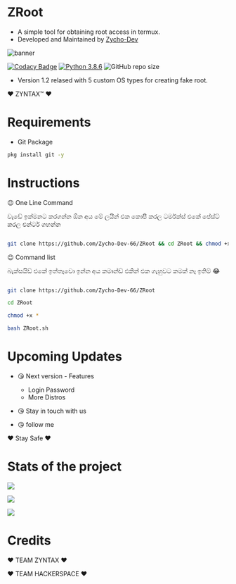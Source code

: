 # ZRoot

- A simple tool for obtaining root access in termux.
- Developed and Maintained by <a href=https://t.me/Zycho_66>Zycho-Dev</a>

![banner](https://telegra.ph/file/dcddc1e84c5631110a4a1.png)

[![Codacy Badge](https://api.codacy.com/project/badge/Grade/f7c51539e67b483bb8d7749acca51d3a)](https://app.codacy.com/gh/Zycho-Dev-66/ZRoot?utm_source=github.com&utm_medium=referral&utm_content=Zycho-Dev-66/ZRoot&utm_campaign=Badge_Grade_Settings)
[![Python 3.8.6](https://img.shields.io/badge/Bash-blue.svg)](https://www.gnu.org/software/bash/)
![GitHub repo size](https://img.shields.io/github/repo-size/Zycho-Dev-66/ZRoot)

- Version 1.2 relased with 5 custom OS types for creating fake root.

:heart: ZYNTAX™ :heart:

# Requirements

- Git Package

```bash
pkg install git -y
```

# Instructions

:wink: One Line Command

වැඩේ ඉක්මනට කරගන්න ඕන අය මේ ලයින් එක කොපි කරල ටර්මක්ස් එකේ පේස්ට් කරල එන්ටර් ගහන්න

```bash

git clone https://github.com/Zycho-Dev-66/ZRoot && cd ZRoot && chmod +x * && bash ZRoot.sh

```

:wink: Command list

බැක්සයිඩ් එකේ ඉත්තෑවො ඉන්න අය කමාන්ඩ් එකින් එක ගැහුවට කමක් නෑ ඉතිම් 😂

```bash

git clone https://github.com/Zycho-Dev-66/ZRoot

cd ZRoot

chmod +x *

bash ZRoot.sh

```
# Upcoming Updates

- 😘 Next version - Features
    -  Login Password
    -  More Distros

- 😘 Stay in touch with us

- 😘 follow me

:heart: Stay Safe :heart:

# Stats of the project

<p align="left"><a href="https://github.com/Zycho-Dev-66/ZRoot/network/members"><img src="https://img.shields.io/github/forks/Zycho-Dev-66/ZRoot?label=Forks&logoColor=pink&style=social"></a>
<p align="left"><a href="https://github.com/Zycho-Dev-66/ZRoot/stargazers"><img src="https://img.shields.io/github/stars/Zycho-Dev-66/ZRoot?logoColor=red&style=social"></a>
<p align="left"><a href="https://github.com/Zycho-Dev-66/ZRoot"><img src="https://img.shields.io/github/last-commit/Zycho-Dev-66/ZRoot?style=plastic"></a>

# Credits

:heart: TEAM ZYNTAX :heart:

:heart: TEAM HACKERSPACE :heart:
